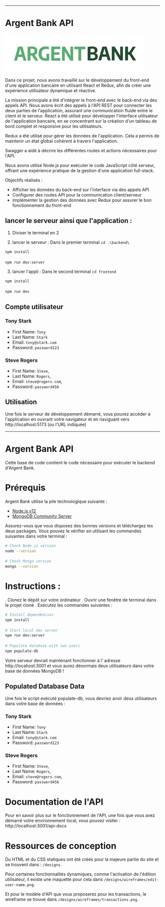 *******************************************************************************
# Argent Bank API
![ArgentBanklogo](frontend/public/images/argentBankLogo.webp)

Dans ce projet, nous avons travaillé sur le développement du front-end d'une application bancaire en utilisant React et Redux, afin de créer une expérience utilisateur dynamique et réactive.

La mission principale a été d'intégrer le front-end avec le back-end via des appels API. Nous avons écrit des appels à l'API REST pour connecter les deux parties de l'application, assurant une communication fluide entre le client et le serveur. React a été utilisé pour développer l'interface utilisateur de l'application bancaire, en se concentrant sur la création d'un tableau de bord complet et responsive pour les utilisateurs.

Redux a été utilisé pour gérer les données de l'application. Cela a permis de maintenir un état global cohérent à travers l'application.

Swagger a aidé à décrire les différentes routes et actions nécessaires pour l'API.

Nous avons utilisé Node.js pour exécuter le code JavaScript côté serveur, offrant une expérience pratique de la gestion d'une application full-stack.

Objectifs réalisés :

- Afficher les données du back-end sur l'interface via des appels API
- Configurer des routes API pour la communication client/serveur
- Implémenter la gestion des données avec Redux pour assurer le bon fonctionnement du front-end

## lancer le serveur ainsi que l'application :

1. Diviser le terminal en 2

2. lancer le serveur :
Dans le premier terminal `cd .\backend\`

```bash
npm install

npm run dev:server
```
3. lancer l'appli :
Dans le second terminal `cd frontend `

```bash
npm install

npm run dev 
```

## Compte utilisateur 

### Tony Stark

- First Name: `Tony`
- Last Name: `Stark`
- Email: `tony@stark.com`
- Password: `password123`

### Steve Rogers

- First Name: `Steve`,
- Last Name: `Rogers`,
- Email: `steve@rogers.com`,
- Password: `password456`

## Utilisation 

Une fois le serveur de développement démarré, vous pouvez accéder à l'application en ouvrant votre navigateur et en naviguant vers http://localhost:5173 (ou l'URL indiquée)

******************************************************************************



# Argent Bank API

Cette base de code contient le code nécessaire pour exécuter le backend d'Argent Bank.

# Prérequis

Argent Bank utilise la pile technologique suivante :

- [Node.js v12](https://nodejs.org/en/)
- [MongoDB Community Server](https://www.mongodb.com/try/download/community)

Assurez-vous que vous disposez des bonnes versions et téléchargez les deux packages. Vous pouvez le vérifier en utilisant les commandes suivantes dans votre terminal :

```bash
# Check Node.js version
node --version

# Check Mongo version
mongo --version
```

# Instructions :

. Clonez le dépôt sur votre ordinateur
. Ouvrir une fenêtre de terminal dans le projet cloné
. Exécutez les commandes suivantes :

```bash
# Install dependencies
npm install

# Start local dev server
npm run dev:server

# Populate database with two users
npm populate-db
```

Votre serveur devrait maintenant fonctionner à l’ adresse http://locahost:3001 et vous aurez désormais deux utilisateurs dans votre base de données MongoDB !

## Populated Database Data

Une fois le script exécuté populate-db, vous devriez avoir deux utilisateurs dans votre base de données :

### Tony Stark

- First Name: `Tony`
- Last Name: `Stark`
- Email: `tony@stark.com`
- Password: `password123`

### Steve Rogers

- First Name: `Steve`,
- Last Name: `Rogers`,
- Email: `steve@rogers.com`,
- Password: `password456`

 # Documentation de l'API

Pour en savoir plus sur le fonctionnement de l'API, une fois que vous avez démarré votre environnement local, vous pouvez visiter : http://localhost:3001/api-docs

# Ressources de conception

Du HTML et du CSS statiques ont été créés pour la majeure partie du site et se trouvent dans : `/designs`.

Pour certaines fonctionnalités dynamiques, comme l'activation de l'édition utilisateur, il existe une maquette pour cela dans `/designs/wireframes/edit-user-name.png`.

Et pour le modèle d'API que vous proposerez pour les transactions, le wireframe se trouve dans `/designs/wireframes/transactions.png`.


